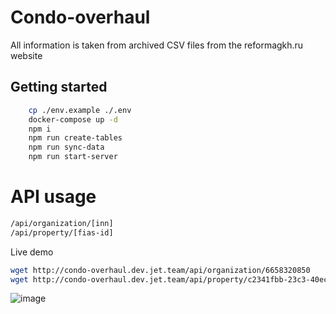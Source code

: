 # Condo-overhaul

All information is taken from archived CSV files from the reformagkh.ru website

## Getting started

```bash
    cp ./env.example ./.env
    docker-compose up -d
    npm i
    npm run create-tables
    npm run sync-data
    npm run start-server
```
# API usage

```bash
/api/organization/[inn]
/api/property/[fias-id]
```

Live demo

```bash
wget http://condo-overhaul.dev.jet.team/api/organization/6658320850
wget http://condo-overhaul.dev.jet.team/api/property/c2341fbb-23c3-40ec-a946-a4e67a9f13a2
```


![image](https://user-images.githubusercontent.com/1640424/152687132-c53ef88c-871a-465d-94ef-4249d653a858.png)
